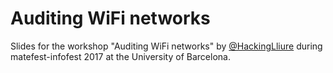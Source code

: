# Auditing WiFi networks

Slides for the workshop "Auditing WiFi networks" by [@HackingLliure](https://twitter.com/HackingLliure) during matefest-infofest 2017 at the University of Barcelona.